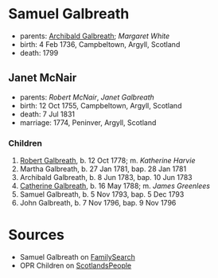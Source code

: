# Samuel Galbreath

- parents: [Archibald Galbreath](galbreath-archibald-1708.md); *Margaret White*
- birth: 4 Feb 1736, Campbeltown, Argyll, Scotland
- death: 1799

## Janet McNair

- parents: *Robert McNair*, *Janet Galbreath*
- birth: 12 Oct 1755, Campbeltown, Argyll, Scotland
- death: 7 Jul 1831
- marriage: 1774, Peninver, Argyll, Scotland

### Children

1. [Robert Galbreath](galbreath-robert-1778.md), b. 12 Oct 1778; m. *Katherine Harvie*
2. Martha Galbreath, b. 27 Jan 1781, bap. 28 Jan 1781
3. Archibald Galbreath, b. 8 Jun 1783, bap. 10 Jun 1783
4. [Catherine Galbreath](galbreath-catherine-1788.md), b. 16 May 1788; m. *James Greenlees*
5. Samuel Galbreath, b. 5 Nov 1793, bap. 5 Dec 1793
6. John Galbreath, b. 7 Nov 1796, bap. 9 Nov 1796

# Sources

- Samuel Galbreath on [FamilySearch](https://www.familysearch.org/tree/person/details/M1Y6-H41)
- OPR Children on [ScotlandsPeople](https://www.scotlandspeople.gov.uk/record-results?search_type=people&event=%28B%20OR%20C%20OR%20S%29&record_type%5B0%5D=opr_births&church_type=Old%20Parish%20Registers&dl_cat=church&dl_rec=church-births-baptisms&surname=galbreath&surname_so=exact&forename_so=starts&from_year=1775&to_year=1800&parent_names=galbreath&parent_names_so=exact&parent_name_two=mcnair&parent_name_two_so=exact&county=ARGYLL&record=Church%20of%20Scotland%20%28old%20parish%20registers%29%20Roman%20Catholic%20Church%20Other%20churches&rd_real_name%5B0%5D=CAMPBELTOWN%20%28LANDWARD%29%20OR%20CAMPBELTOWN%20%28BURGH%29%20OR%20CAMPBELTOWN&rd_display_name%5B0%5D=CAMPBELTOWN%20%28LANDWARD%29%7CCAMPBELTOWN%20%28BURGH%29%7CCAMPBELTOWN_CAMPBELTOWN&rd_label%5B0%5D=CAMPBELTOWN&rd_name%5B0%5D=CAMPBELTOWN%20%2ALANDWARD%2A%20OR%20CAMPBELTOWN%20%2ABURGH%2A%20OR%20CAMPBELTOWN&sort=asc&order=Date&field=year)

